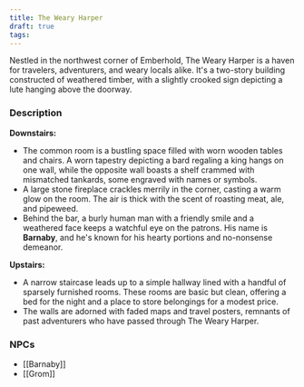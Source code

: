 ```yaml
---
title: The Weary Harper
draft: true
tags:
---
```

Nestled in the northwest corner of Emberhold, The Weary Harper is a haven for travelers, adventurers, and weary locals alike. It's a two-story building constructed of weathered timber, with a slightly crooked sign depicting a lute hanging above the doorway.

### Description
**Downstairs:**
- The common room is a bustling space filled with worn wooden tables and chairs. A worn tapestry depicting a bard regaling a king hangs on one wall, while the opposite wall boasts a shelf crammed with mismatched tankards, some engraved with names or symbols.
- A large stone fireplace crackles merrily in the corner, casting a warm glow on the room. The air is thick with the scent of roasting meat, ale, and pipeweed.
- Behind the bar, a burly human man with a friendly smile and a weathered face keeps a watchful eye on the patrons. His name is **Barnaby**, and he's known for his hearty portions and no-nonsense demeanor.

**Upstairs:**
- A narrow staircase leads up to a simple hallway lined with a handful of sparsely furnished rooms. These rooms are basic but clean, offering a bed for the night and a place to store belongings for a modest price.
- The walls are adorned with faded maps and travel posters, remnants of past adventurers who have passed through The Weary Harper.


### NPCs
- [[Barnaby]]
- [[Grom]]
